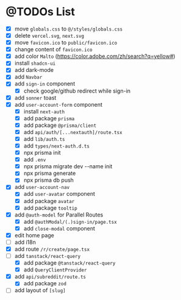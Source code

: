 # @TODOs List

* [X] move `globals.css` to `@/styles/globals.css`
* [X] delete `vercel.svg`, `next.svg`
* [X] move `favicon.ico` to `public/favicon.ico`
* [X] change content of `favicon.ico`
* [X] add color `Malto` (https://color.adobe.com/zh/search?q=yellow#)
* [X] install `shadcn-ui`
* [X] add dark-mode
* [X] add `Navbar`
* [X] add `sign-in` component
  * [X] check google/github redirect while sign-in
* [X] add `sonner` toast
* [X] add `user-account-form` component
  * [X] install `next-auth`
  * [X] add package `prisma`
  * [X] add package `@prisma/client`
  * [X] add `api/auth/[...nextauth]/route.tsx`
  * [x] add `lib/auth.ts`
  * [X] add `types/next-auth.d.ts`
  * [X] npx prisma init
  * [X] add `.env`
  * [x] npx prisma migrate dev --name init
  * [X] npx prisma generate
  * [X] npx prisma db push
* [X] add `user-account-nav`
  * [X] add `user-avatar` component
  * [X] add package `avatar`
  * [X] add package `tooltip`
* [X] add `@auth-model` for Parallel Routes 
  * [X] add `@authModal/(.)sign-in/page.tsx`
  * [X] add `close-modal` component
* [X] edit home page
* [ ] add i18n
* [X] add route `/r/create/page.tsx`
* [ ] add `tanstack/react-query`
  * [X] add package `@tanstack/react-query`
  * [X] add `QueryClientProvider`
* [X] add `api/subreddit/route.ts`
  * [X] add package `zod`
* [ ] add layout of `[slug]`
